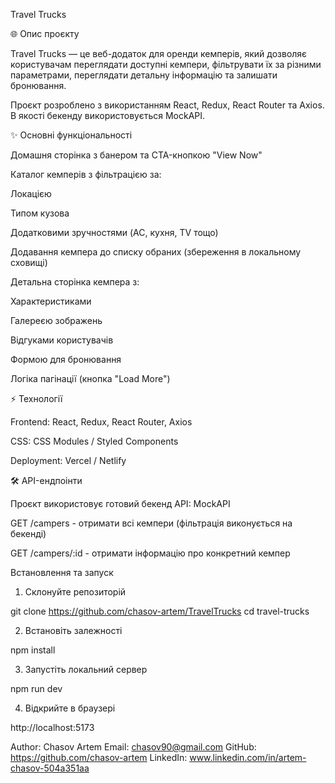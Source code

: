 Travel Trucks

🌐 Опис проєкту

Travel Trucks — це веб-додаток для оренди кемперів, який дозволяє користувачам переглядати доступні кемпери, фільтрувати їх за різними параметрами, переглядати детальну інформацію та залишати бронювання.

Проєкт розроблено з використанням React, Redux, React Router та Axios. В якості бекенду використовується MockAPI.

✨ Основні функціональності

Домашня сторінка з банером та CTA-кнопкою "View Now"

Каталог кемперів з фільтрацією за:

Локацією

Типом кузова

Додатковими зручностями (AC, кухня, TV тощо)

Додавання кемпера до списку обраних (збереження в локальному сховищі)

Детальна сторінка кемпера з:

Характеристиками

Галереєю зображень

Відгуками користувачів

Формою для бронювання

Логіка пагінації (кнопка "Load More")

⚡ Технології

Frontend: React, Redux, React Router, Axios

CSS: CSS Modules / Styled Components

Deployment: Vercel / Netlify

🛠️ API-ендпоінти

Проєкт використовує готовий бекенд API: MockAPI

GET /campers - отримати всі кемпери (фільтрація виконується на бекенді)

GET /campers/:id - отримати інформацію про конкретний кемпер

Встановлення та запуск

1. Склонуйте репозиторій

git clone https://github.com/chasov-artem/TravelTrucks
cd travel-trucks

2. Встановіть залежності

npm install

3. Запустіть локальний сервер

npm run dev

4. Відкрийте в браузері

http://localhost:5173

Author:
Chasov Artem
Email: chasov90@gmail.com
GitHub: https://github.com/chasov-artem
LinkedIn: www.linkedin.com/in/artem-chasov-504a351aa
